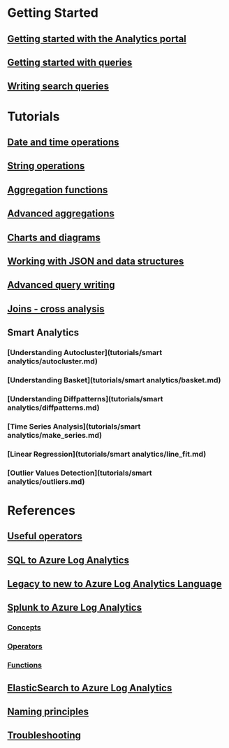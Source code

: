 # Getting Started
## [Getting started with the Analytics portal](tutorials/getting_started_with_analytics_portal.md)
## [Getting started with queries](tutorials/getting_started_with_queries.md)
## [Writing search queries](tutorials/search.md)
# Tutorials
## [Date and time operations](tutorials/datetime_operations.md)
## [String operations](tutorials/string_operations.md)
## [Aggregation functions](tutorials/aggregations.md)
## [Advanced aggregations](tutorials/advanced_aggregations.md)
## [Charts and diagrams](tutorials/charts.md)
## [Working with JSON and data structures](tutorials/json_and_data_structures.md)
## [Advanced query writing](tutorials/advanced_query_writing.md)
## [Joins - cross analysis](tutorials/joins.md)
## Smart Analytics
### [Understanding Autocluster](tutorials/smart analytics/autocluster.md)
### [Understanding Basket](tutorials/smart analytics/basket.md)
### [Understanding Diffpatterns](tutorials/smart analytics/diffpatterns.md)
### [Time Series Analysis](tutorials/smart analytics/make_series.md)
### [Linear Regression](tutorials/smart analytics/line_fit.md)
### [Outlier Values Detection](tutorials/smart analytics/outliers.md)
# References
## [Useful operators](references/cheatsheets/useful_operators.md)
## [SQL to Azure Log Analytics](references/cheatsheets/sql_to_azure_log_analytics.md)
## [Legacy to new to Azure Log Analytics Language](references/cheatsheets/oql_to_azure_log_analytics.md)
## [Splunk to Azure Log Analytics](references/cheatsheets/splunk_to_azure_log_analytics.md)
### [Concepts](references/cheatsheets/overview_splunk_to_azure_log_analytics_concepts.md)
### [Operators](references/cheatsheets/overview_splunk_to_azure_log_analytics_operators.md)
### [Functions](references/cheatsheets/overview_splunk_to_azure_log_analytics_functions.md)
## [ElasticSearch to Azure Log Analytics](references/cheatsheets/elastic_to_azure_log_analytics.md)
## [Naming principles](../concepts/concepts_naming.md)
## [Troubleshooting](references/troubleshoot.md)

